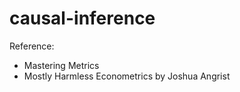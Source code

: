 # causal-inference

Reference:

* Mastering Metrics
* Mostly Harmless Econometrics by Joshua Angrist
